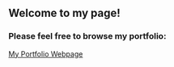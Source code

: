 <!DOCTYPE html>
<html>
    <head>
        <title>
            Welcome to my page!
        </title>
    </head>
    <body>
        <h2> Welcome to my page!</h2>
        <h3>Please feel free to browse my portfolio:</h3>
        <p2>
            <a class="m-0 pt-2 text-white" href="https://www.moorebis1.github.io" class="btn btn-warning">My Portfolio Webpage</a>
        </p2>
    </body>
</html>
